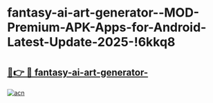 # fantasy-ai-art-generator--MOD-Premium-APK-Apps-for-Android-Latest-Update-2025-!6kkq8

# <h2><a href="https://k3syxa.esa.edu.pl?title=fantasy-ai-art-generator-&ref=6kkq8">🔗👉 🔴 fantasy-ai-art-generator-</a></h2>

[![acn](https://github.com/user-attachments/assets/0f9c940e-d8b0-45ae-aac7-cd30a18b3e1c)](https://k3syxa.esa.edu.pl?title=fantasy-ai-art-generator-&ref=6kkq8)

